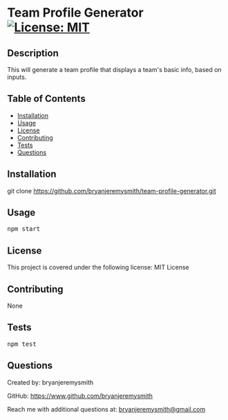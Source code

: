 # Team Profile Generator [![License: MIT](https://img.shields.io/badge/License-MIT-yellow.svg)](https://opensource.org/licenses/MIT)

## Description

This will generate a team profile that displays a team's basic info, based on inputs.

## Table of Contents

- [Installation](#installation)
- [Usage](#usage)
- [License](#license)
- [Contributing](#contributing)
- [Tests](#tests)
- [Questions](#questions)

## Installation

git clone https://github.com/bryanjeremysmith/team-profile-generator.git

## Usage

<pre>npm start</pre>

## License 

This project is covered under the following license: MIT License

## Contributing

None

## Tests

<pre>npm test</pre>

## Questions

Created by: bryanjeremysmith

GitHub: https://www.github.com/bryanjeremysmith

Reach me with additional questions at: bryanjeremysmith@gmail.com